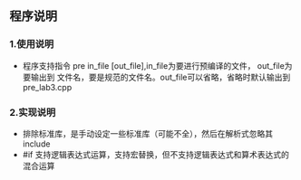 ## 程序说明
### 1.使用说明
- 程序支持指令 pre in_file [out_file],in_file为要进行预编译的文件， out_file为要输出到
文件名，要是规范的文件名。out_file可以省略，省略时默认输出到pre_lab3.cpp
### 2.实现说明
- 排除标准库，是手动设定一些标准库（可能不全），然后在解析式忽略其include
- #if 支持逻辑表达式运算，支持宏替换，但不支持逻辑表达式和算术表达式的混合运算